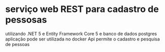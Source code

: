 # serviço web REST para cadastro de pessosas
utilizando .NET 5 e Entity Framework Core 5 e banco de dados postgres
aplicação pode ser utilizada no docker
Api permite o cadastro e pesquisa de pessoas
